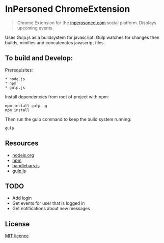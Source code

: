 InPersoned ChromeExtension
===============

> Chrome Extension for the [inperosoned.com](http://inpersoned.com) social platform. Displays upcoming events.

Uses Gulp.js as a buildsystem for javascript.
Gulp watches for changes then builds, minifies and concatenates javascript files.

## To build and Develop:

Prerequisites:

	* node.js
	* npm
	* gulp.js 

Install dependencies from root of project with npm:

	npm install gulp -g
	npm install

Then run the gulp command to keep the build system running:
	
	gulp


## Resources

  - [nodejs.org](http://nodejs.org/)
  - [npm](http://npmjs.org/)
  - [handlebars.js](http://handlebarsjs.com/)
  - [gulp.js](http://gulpjs.com/)

## TODO

  - Add login
  - Get events for user that is logged in
  - Get notifications about new messages

## License
[MIT licence](http://opensource.org/licenses/MIT)
